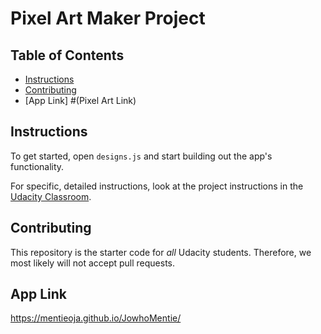 # Pixel Art Maker Project

## Table of Contents

* [Instructions](#instructions)
* [Contributing](#contributing)
* [App Link] #(Pixel Art Link)

## Instructions

To get started, open `designs.js` and start building out the app's functionality.

For specific, detailed instructions, look at the project instructions in the [Udacity Classroom](https://classroom.udacity.com/me).

## Contributing

This repository is the starter code for _all_ Udacity students. Therefore, we most likely will not accept pull requests.

## App Link

https://mentieoja.github.io/JowhoMentie/
